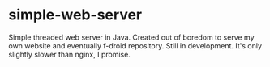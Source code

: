 simple-web-server
=================

Simple threaded web server in Java. Created out of boredom to serve my own website and eventually f-droid repository. Still in development. It's only slightly slower than nginx, I promise.
